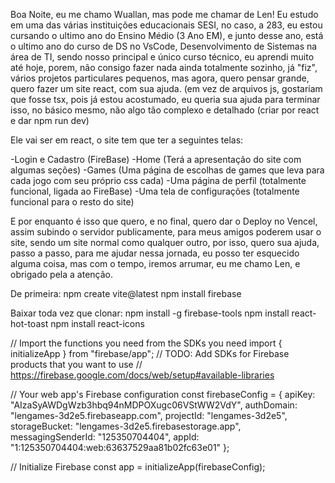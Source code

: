 Boa Noite, eu me chamo Wuallan, mas pode me chamar de Len!
Eu estudo em uma das várias instituições educacionais SESI, no caso, a 283, eu estou cursando o ultimo ano do Ensino Médio (3 Ano EM), e junto desse ano, está o ultimo ano do curso de DS no VsCode, Desenvolvimento de Sistemas na área de TI, sendo nosso principal e único curso técnico, eu aprendi muito até hoje, porem, não consigo fazer nada ainda totalmente sozinho, já "fiz", vários projetos particulares pequenos, mas agora, quero pensar grande, quero fazer um site react, com sua ajuda. (em vez de arquivos js, gostariam que fosse tsx, pois já estou acostumado, eu queria sua ajuda para terminar isso, no básico mesmo, não algo tão complexo e detalhado (criar por react e dar npm run dev)

Ele vai ser em react, o site tem que ter a seguintes telas:

-Login e Cadastro (FireBase)
-Home (Terá a apresentação do site com algumas seções)
-Games (Uma página de escolhas de games que leva para cada jogo com seu próprio css cada)
-Uma página de perfil (totalmente funcional, ligada ao FireBase)
-Uma tela de configurações (totalmente funcional para o resto do site)

E por enquanto é isso que quero, e no final, quero dar o Deploy no Vencel, assim subindo o servidor publicamente, para meus amigos poderem usar o site, sendo um site normal como qualquer outro, por isso, quero sua ajuda, passo a passo, para me ajudar nessa jornada, eu posso ter esquecido alguma coisa, mas com o tempo, iremos arrumar, eu me chamo Len, e obrigado pela a atenção.

De primeira:
npm create vite@latest
npm install firebase

Baixar toda vez que clonar:
npm install -g firebase-tools
npm install react-hot-toast
npm install react-icons

// Import the functions you need from the SDKs you need
import { initializeApp } from "firebase/app";
// TODO: Add SDKs for Firebase products that you want to use
// https://firebase.google.com/docs/web/setup#available-libraries

// Your web app's Firebase configuration
const firebaseConfig = {
  apiKey: "AIzaSyAWDgWzb3hbq94nMDPOXugc06VStWW2VdY",
  authDomain: "lengames-3d2e5.firebaseapp.com",
  projectId: "lengames-3d2e5",
  storageBucket: "lengames-3d2e5.firebasestorage.app",
  messagingSenderId: "125350704404",
  appId: "1:125350704404:web:63637529aa81b02fc63e01"
};

// Initialize Firebase
const app = initializeApp(firebaseConfig);